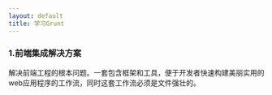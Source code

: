 ```yaml
---
layout: default
title: 学习Grunt
---
```


### 1.前端集成解决方案

解决前端工程的根本问题。一套包含框架和工具，便于开发者快速构建美丽实用的web应用程序的工作流，同时这套工作流必须是文件强壮的。